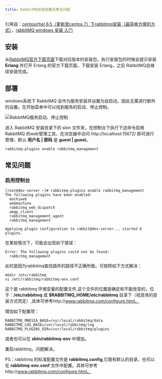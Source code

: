```yaml
---
title: RabbitMQ安装部署及常见问题
---
```


引用自：[centos/rhel 6.5（更新至centos 7）下rabbitmq安装（最简单方便的方式）](http://www.cnblogs.com/zhjh256/p/5922562.html)，[rabbitMQ windows 安装 入门](http://www.cnblogs.com/junrong624/p/4121656.html)

<!--more-->

## 安装

从[RabbitMQ官方下载页面](https://www.rabbitmq.com/download.html)下载对应版本的安装包，执行安装包的时候会提示安装 **Erlang** 并打开 Erlang 的官方下载页面，下载安装 Erlang，之后 RabbitMQ会继续安装完成。

## 部署

windows系统下 RabbitMQ 会作为服务安装并设置为自启动，因此无需进行额外的设置。在开始菜单中可以找到服务的启动、停止控制。

![RabbitMQ服务启动、停止控制](http://img.blog.csdn.net/20131227171128312?watermark/2/text/aHR0cDovL2Jsb2cuY3Nkbi5uZXQvQV9famF2YV9fX0E=/font/5a6L5L2T/fontsize/400/fill/I0JBQkFCMA==/dissolve/70/gravity/SouthEast)

进入 RabbitMQ 安装目录下的 sbin 文件夹，在控制台下执行下述命令启用 RabbitMQ 的web管理工具，在浏览器中访问 http://localhost:15672/ 即可进行管理，默认 **用户名 | 密码** 是 **guest | guest**。

```
rabbitmq-plugins enable rabbitmq_management
```

## 常见问题

### 启用控制台

```
[root@dev-server ~]# rabbitmq-plugins enable rabbitmq_management
The following plugins have been enabled:
  mochiweb
  webmachine
  rabbitmq_web_dispatch
  amqp_client
  rabbitmq_management_agent
  rabbitmq_management

Applying plugin configuration to rabbit@dev-server... started 6 plugins.
```

在某些情况下，可能会出现如下错误：

```
Error: The following plugins could not be found:
  rabbitmq_management
```

此时是因为rabbitmq查找插件的路径不正确所致。可按照如下方式解决：

```
mkdir /etc/rabbitmq
vi /etc/rabbitmq/rabbitmq-env.conf 
```

这个是 rabbitmq 环境变量的配置文件,这个文件的位置是确定和不能改变的，位于：**/etc/rabbitmq** 或 **$RABBITMQ_HOME/etc/rabbitmq** 目录下（视具体的安装方式而定）,具体可参考http://www.rabbitmq.com/configure.html。

增加如下配置项：
```
RABBITMQ_MNESIA_BASE=/usr/local/rabbitmq/data
RABBITMQ_LOG_BASE=/usr/local/rabbitmq/log
RABBITMQ_PLUGINS_DIR=/usr/local/rabbitmq/plugins
```
或者也可以在 **sbin/rabbitmq-env** 中增加。

重启rabbitmq，问题解决。

PS：rabbitmq 的标准配置文件是 **rabbitmq.config**,它既有默认的目录，也可以在 **rabbitmq-env.conf** 文件中配置。具体可参考http://www.rabbitmq.com/configure.html。